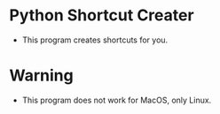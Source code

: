# Python Shortcut Creater

* This program creates shortcuts for you.

# Warning

* This program does not work for MacOS, only Linux.


